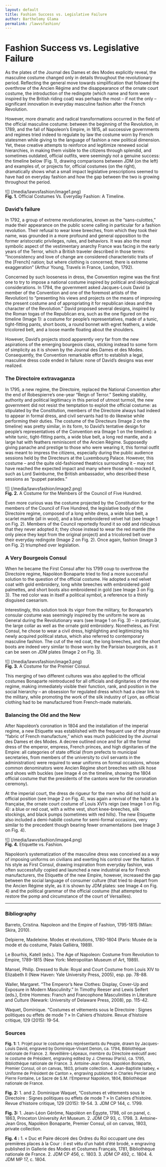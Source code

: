 ```yaml
---
layout: default
title: Fashion Success vs. Legislative Failure
author: Barthelemy Glama
permalink: /lawvsfashion/
---
```


# Fashion Success vs. Legislative Failure

As the plates of the Journal des Dames et des Modes explicitly reveal, the masculine costume changed only in details throughout the revolutionary period. Reflecting the general move towards simplification that followed the overthrow of the Ancien Régime and the disappearance of the ornate court costume, the introduction of the redingote (which name and form were inspired by the British riding coat) was perhaps the most – if not the only – significant innovation in everyday masculine fashion after the French Revolution.

However, more dramatic and radical transformations occurred in the field of the official masculine costume: between the beginning of the Revolution, in 1789, and the fall of Napoleon’s Empire, in 1815, all successive governments and regimes tried indeed to regulate by law the costume worn by French statesmen while giving to the language of fashion a new political dimension. Yet, these creative attempts to reinforce and legitimize renewed social hierarchies, in making them visible to the citizens through splendid, and sometimes outdated, official outfits, were seemingly not a genuine success: the timeline below (Fig. 1), drawing comparisons between JDM (on the left) and examples of, or projects for, official costumes (on the right), dramatically shows what a small impact legislative prescriptions seemed to have had on everyday fashion and how the gap between the two is growing throughout the period.

![] (/media/lawvsfashion/image1.png)

<p style="margin-top: -1rem"><b>Fig. 1.</b> Official Costumes Vs. Everyday Fashion: A Timeline.</p>

### David’s failure

In 1792, a group of extreme revolutionaries, known as the “sans-culottes,” made their appearance on the public scene calling in particular for a fashion revolution. Their refusal to wear knee breeches, from which they took their name, was grounded in a more profound and general opposition to the former aristocratic privileges, rules, and behaviors. It was also the most symbolic aspect of the vestimentary anarchy France was facing in the early years of the Terror, which a British traveler described in those terms: “Inconsistency and love of change are considered characteristic traits of the [French] nation; but where clothing is concerned, there is extreme exaggeration” (Arthur Young, Travels in France, London, 1792).

Concerned by such looseness in dress, the Convention regime was the first one to try to impose a national costume inspired by political and ideological considerations. In 1794, the government asked Jacques-Louis David (a member of the Convention and one of the foremost artists of the Revolution) to “presenting his views and projects on the means of improving the present costume and of appropriating it for republican ideas and the character of the Revolution.” David proposed several designs, inspired by the Roman togas of the Republican era, such as the one figured on the timeline (Image 1): a costume for people’s representatives, made of a tunic, tight-fitting pants, short boots, a round bonnet with egret feathers, a wide tricolored belt, and a loose mantle floating about the shoulders.

However, David’s projects stood apparently very far from the new aspirations of the emerging bourgeois class, sticking instead to some form of simplicity as it is shown by the Journal des Dames et des Modes. Consequently, the Convention remarkable effort to establish a legal, masculine dress code ended in failure: none of David’s designs was ever realized.
<br>

### The Directoire extravaganza

In 1795, a new regime, the Directoire, replaced the National Convention after the end of Robespierre’s one-year “Reign of Terror.” Seeking stability, authority and political legitimacy in this period of utmost turmoil, the new government did not resist the temptation to exploit the official costume: as stipulated by the Constitution, members of the Directoire always had indeed to appear in formal dress, and civil servants had to do likewise while performing their duties. The costume of the Directeurs (Image 2 on the timeline) was pretty similar, in its form, to David’s tentative design for people’s representatives of the Convention era (Image 1 on the timeline): a white tunic, tight-fitting pants, a wide blue belt, a long red mantle, and a large hat with feathers reminiscent of the Ancien Régime. Supposedly giving panache and prestige to those who were wearing it, this formal outfit was meant to impress the citizens, especially during the public audience sessions held by the Directeurs at the Luxembourg Palace. However, this costume – and the quite old-fashioned theatrics surrounding it – may not have reached the expected impact and many where those who mocked it, such as Lord Swinburne, the British ambassador, who described these sessions as “puppet parades.”

![] (/media/lawvsfashion/image2.png)

<p style="margin-top: -1rem"><b>Fig. 2.</b> A Costume for the Members of the Council of Five Hundred.</p>

Even more curious was the costume projected by the Constitution for the members of the Council of Five Hundred, the legislative body of the Directoire regime, composed of a long white dress, a wide blue belt, a scarlet mantle (all in wool), and a blue embroidered velvet hat (see Image 1 on Fig. 2). Members of the Council reportedly found it so odd and ridiculous that they never adopted it; they chose instead to wear the red mantle (the only piece they kept from the original project) and a tricolored belt over their everyday redingote (Image 2 on Fig. 2). Once again, fashion (Image 3 on Fig. 2) triumphed over legislation.
<br>

### A Very Bourgeois Consul

When he became the First Consul after his 1799 coup to overthrow the Directoire regime, Napoléon Bonaparte tried to find a more successful solution to the question of the official costume. He adopted a red velvet coat with gold embroidery, long white breeches with embroidered gold palmettes, and short boots also embroidered in gold (see Image 3 on Fig. 3). The red color was in itself a political symbol, a reference to a thinly disguised caesarism.

Interestingly, this solution took its vigor from the military, for Bonaparte’s consular costume was seemingly inspired by the uniform he wore as General during the Revolutionary wars (see Image 1 on Fig. 3) – in particular, the large collar as well as the ornate gold embroidery. Nonetheless, as First Consul, he chose to wear a civil dress, highlighting and legitimizing his newly acquired political status, which also referred to contemporary masculine fashion. The cut of the red coat, the long breeches, and the short boots are indeed very similar to those worn by the Parisian bourgeois, as it can be seen on JDM plates (Image 2 on Fig. 3).

![] (/media/lawvsfashion/image3.png)

<p style="margin-top: -1rem"><b>Fig. 3.</b> A Costume for the Premier Consul.</p>

This merging of two different cultures was also applied to the official costumes Bonaparte reintroduced for all officials and dignitaries of the new regime, making immediately visible their function, rank, and position in the social hierarchy – an obsession for regulated dress which had a clear link to the military, while promoting the work of the silk industry of Lyon, as official clothing had to be manufactured from French-made materials.
<br>

### Balancing the Old and the New

After Napoléon’s coronation in 1804 and the installation of the imperial regime, a new Etiquette was established with the frequent use of the phrase “fabric of French manufacture,” which was much publicized by the Journal des Dames et des Modes. A decree outlined once and for all the formal dress of the emperor, empress, French princes, and high dignitaries of the Empire: all categories of state official (from prefects to municipal secretaries, from members of the university to civil servants in the administration) were required to wear uniforms on formal occasions, whose common denominators were Ancien Régime short breeches with silk hose and shoes with buckles (see Image 4 on the timeline, showing the 1804 official costume that the presidents of the cantons wore for the coronation ceremony).

At the imperial court, the dress de rigueur for the men who did not hold an official position (see Image 2 on Fig. 4), was again a revival of the habit à la française, the ornate court costume of Louis XVI’s reign (see Image 1 on Fig. 4): a blue or red coat, with a withe vest, short knee-breeches, silk stockings, and black pumps (sometimes with red hills). The new Etiquette also included a demi-habillé costume for semi-formal occasions, very similar to the precedent though bearing fewer ornamentations (see Image 3 on Fig. 4).

![] (/media/lawvsfashion/image4.png)

<p style="margin-top: -1rem"><b>Fig. 4.</b> Etiquette vs. Fashion.</p>

Napoléon’s systematization of the masculine dress was conceived as a way of imposing uniforms on civilians and exerting his control over the Nation. If his style as First Consul, drawing inspiration from everyday fashion, was often successfully copied and launched a new industrial era for French manufacturers, the Etiquette of the new Empire, however, increased the gap between the social language of consumer culture (that tried to depart from the Ancien Régime style, as it is shown by JDM plates: see Image 4 on Fig. 4) and the political grammar of the official costume (that attempted to restore the pomp and circumstance of the court of Versailles). 
<br>

---

### Bibliography

Barreto, Cristina. Napoleon and the Empire of Fashion, 1795-1815 (Milan: Skira, 2010).

Delpierre, Madeleine. Modes et révolutions, 1780-1804 (Paris: Musée de la mode et du costume, Palais Galliéra, 1989).

Le Bourhis, Katell (eds.). The Age of Napoleon: Costume from Revolution to Empire, 1789-1815 (New York: Metropolitan Museum of Art, 1989).

Mansel, Philip. Dressed to Rule: Royal and Court Costume from Louis XIV to Elizabeth II (New Haven: Yale University Press, 2005), esp. pp. 78-88.

Waller, Margaret. “The Emperor’s New Clothes: Display, Cover-Up and Exposure in Modern Masculinity.” In Timothy Reeser and Lewis Seifert (eds.), Entre Hommes: Franch and Francophone Masculinities in Literature and Culture (Newark: University of Delaware Press, 2008), pp. 115-42.

Waquet, Dominique. “Costumes et vêtements sous le Directoire : Signes politiques ou effets de mode ? » In Cahiers d’histoire. Revue d’histoire critique, 129 (2015): 19-54. 
<br>

### Sources

<p style="font-size: small;">
<b>Fig. 1:</b> 1. Projet pour le costume des représentants du Peuple, drawn by Jacques-Louis David, engraved by Dominique-Vivant Denon, ca. 1794, Bibliothèque nationale de France. 2. Reveillière-Lépeaux, membre du Directoire exécutif avec le costume de Président, engraving edited by J. Chereau (Paris), ca. 1795, Bibliothèque nationale de France. 3. Antoine-Jean Gros, Napoléon Bonaparte, Premier Consul, oil on canvas, 1803, private collection. 4. Jean-Baptiste Isabey, « Uniforme de Président de Canton », engraving published in Charles Percier and Pierre Fontaine, Le Sacre de S.M. l’Empereur Napoléon, 1804, Bibliothèque nationale de France.

<b>Fig. 2:</b> 1. and 2. Dominique Waquet, “Costumes et vêtements sous le Directoire : Signes politiques ou effets de mode ? » In Cahiers d’histoire. Revue d’histoire critique, 129 (2015): 19-54. 3. JDM CP 144, c. 1799.

<b>Fig. 3:</b> 1. Jean-Léon Gérôme, Napoléon en Égypte, 1798, oil on panel, c. 1863, Princeton University Art Museum. 2. JDM CP 93, c. 1798. 3. Antoine-Jean Gros, Napoléon Bonaparte, Premier Consul, oil on canvas, 1803, private collection.

<b>Fig. 4 :</b> 1. « Duc et Paire décoré des Ordres du Roi occupant une des premières places à la Cour : il est vêtu d’un habit d’été brodé, » engraving published in Gallerie des Modes et Costumes Français, 1781, Bibliothèque nationale de France. 2. JDM CP 456, c. 1803. 3. JDM CP 492, c. 1804. 4. JDM MP 17, c. 1804.
</p>